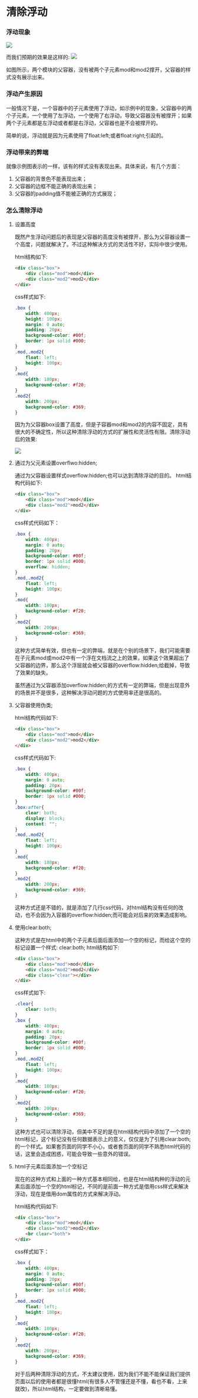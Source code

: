 
# 清除浮动
### 浮动现象
![](images/img1.jpg)

而我们预期的效果是这样的:
![](images/img2.jpg)

如图所示，两个模块的父容器，没有被两个子元素mod和mod2撑开，父容器的样式没有展示出来。

###  浮动产生原因
一般情况下是，一个容器中的子元素使用了浮动，如示例中的现象，父容器中的两个子元素，一个使用了左浮动，一个使用了右浮动，导致父容器没有被撑开；如果两个子元素都是左浮动或者都是右浮动，父容器也是不会被撑开的。

简单的说，浮动就是因为元素使用了float:left;或者float:right;引起的。

### 浮动带来的弊端
就像示例图表示的一样，该有的样式没有表现出来。具体来说，有几个方面：

1. 父容器的背景色不能表现出来；
2. 父容器的边框不能正确的表现出来；
3. 父容器的padding值不能被正确的方式展现；

### 怎么清除浮动

1. 设置高度
	
   既然产生浮动问题后的表现是父容器的高度没有被撑开，那么为父容器设置一个高度，问题就解决了。不过这种解决方式的灵活性不好，实际中很少使用。

    html结构如下:
    ```html
    <div class="box">
        <div class="mod">mod</div>
        <div class="mod2">mod2</div>
    </div>
    ```
	css样式如下:
	```css
	.box {
        width: 400px;
        height: 100px;
        margin: 0 auto;
        padding: 20px;
        background-color: #00f;
        border: 1px solid #000;
    }
    .mod,.mod2{
        float: left;
        height: 100px;
    }
    .mod{
        width: 180px;
        background-color: #f20;
    }
    .mod2{
        width: 200px;
        background-color: #369;
    }
	```
    因为为父容器box设置了高度，但是子容器mod和mod2的内容不固定，具有很大的不确定性，所以这种清除浮动的方式的扩展性和灵活性有限。清除浮动后的效果:

    ![](images/img2.jpg)

2. 通过为父元素设置overflwo:hidden;

    通过为父容器设置样式overflow:hidden;也可以达到清除浮动的目的。
    html结构代码如下:
    ```html
    <div class="box">
        <div class="mod">mod</div>
        <div class="mod2">mod2</div>
    </div>
    ```
    css样式代码如下：
    ```css
    .box {
        width: 400px;
        margin: 0 auto;
        padding: 20px;
        background-color: #00f;
        border: 1px solid #000;
        overflow: hidden;
    }
    .mod,.mod2{
        float: left;
        height: 100px;
    }
    .mod{
        width: 180px;
        background-color: #f20;
    }
    .mod2{
        width: 200px;
        background-color: #369;
    }
    ```
    这种方式简单有效，但也有一定的弊端，就是在个别的场景下，我们可能需要在子元素mod或mod2中有一个浮在文档流之上的效果，如果这个效果超出了父容器的边界，那么这个浮层就会被父容器的overflow:hidden;给截掉，导致了效果的缺失。

    虽然通过为父容器添加overflow:hidden;的方式有一定的弊端，但是出现意外的场景并不是很多，这种解决浮动问题的方式使用率还是很高的。


3. 父容器使用伪类;

   html结构代码如下:
   ```html
   <div class="box">
       <div class="mod">mod</div>
       <div class="mod2">mod2</div>
   </div>
   ```
   css样式代码如下:
   ```css
   .box {
       width: 400px;
       margin: 0 auto;
       padding: 20px;
       background-color: #00f;
       border: 1px solid #000;
   }
   .box:after{
       clear: both;
       display: block;
       content: "";
   }
   .mod,.mod2{
       float: left;
       height: 100px;
   }
   .mod{
       width: 180px;
       background-color: #f20;
   }
   .mod2{
       width: 200px;
       background-color: #369;
   }
   ```
   这种方式还是不错的，就是添加了几行css代码，对html结构没有任何的改动，也不会因为入容器的overflow:hidden;而可能会对后来的效果造成影响。


4. 使用clear:both;

   这种方式是在html中的两个子元素后面后面添加一个空的标记，而给这个空的标记设置一个样式: clear:both;
   html结构如下:
   ```html
   <div class="box">
       <div class="mod">mod</div>
       <div class="mod2">mod2</div>
       <div class="clear"></div>
   </div>
   ```
   css样式如下:
   ```css
   .clear{
       clear: both;
   }
   .box {
       width: 400px;
       margin: 0 auto;
       padding: 20px;
       background-color: #00f;
       border: 1px solid #000;
   }
   .mod,.mod2{
       float: left;
       height: 100px;
   }
   .mod{
       width: 180px;
       background-color: #f20;
   }
   .mod2{
       width: 200px;
       background-color: #369;
   }
   ```
   这种方式也可以清除浮动，但美中不足的是在html结构代码中添加了一个空的html标记，这个标记没有任何数据表示上的意义，仅仅是为了引用clear:both;的一个样式。如果套页面的同学不小心，或者套页面的同学不熟悉html代码的话，这里会造成困惑，可能会导致一些意外的错误。

5. html子元素后面添加一个空标记

   现在的这种方式和上面的一种方式基本相同给，也是在html结构种的浮动的元素后面添加一个空的html标记，不同的是前面一种方式是借用css样式来解决浮动，现在是借用dom属性的方式来解决浮动。

   html结构代码如下:
   ```html
   <div class="box">
       <div class="mod">mod</div>
       <div class="mod2">mod2</div>
       <br clear="both">
   </div>
   ```
   css样式如下：
   ```css
   .box {
       width: 400px;
       margin: 0 auto;
       padding: 20px;
       background-color: #00f;
       border: 1px solid #000;
   }
   .mod,.mod2{
       float: left;
       height: 100px;
   }
   .mod{
       width: 180px;
       background-color: #f20;
   }
   .mod2{
       width: 200px;
       background-color: #369;
   }
   ```
   对于后两种清除浮动的方式，不太建议使用，因为我们不能不能保证我们提供页面以后的使用者都是很懂html(有很多人不管懂还是不懂，看也不看，上来就改)，所以html结构，一定要做到清晰易懂。